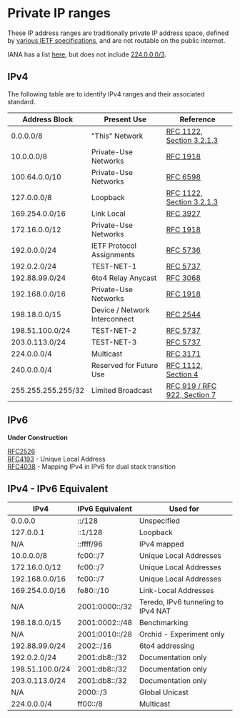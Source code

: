 # Private IP ranges

These IP address ranges are traditionally private IP address space, defined by [various IETF specifications](https://tools.ietf.org), and are not routable on the public internet.

IANA has a list [here](https://www.iana.org/assignments/iana-ipv4-special-registry/iana-ipv4-special-registry.xhtml), but does not include [224.0.0.0/3](https://www.iana.org/assignments/multicast-addresses/multicast-addresses.xhtml).

## IPv4

The following table are to identify IPv4 ranges and their associated standard.

| Address Block      | Present Use                   | Reference                                                                        |
| ------------------ | ----------------------------- | -------------------------------------------------------------------------------- |
| 0.0.0.0/8          | "This" Network                | [RFC 1122, Section 3.2.1.3](https://tools.ietf.org/html/rfc1122#section-3.2.1.3) |
| 10.0.0.0/8         | Private-Use Networks          | [RFC 1918](https://tools.ietf.org/html/rfc1918)                                  |
| 100.64.0.0/10      | Private-Use Networks          | [RFC 6598](https://tools.ietf.org/html/rfc6598)                                  |
| 127.0.0.0/8        | Loopback                      | [RFC 1122, Section 3.2.1.3](https://tools.ietf.org/html/rfc1122#section-3.2.1.3) |
| 169.254.0.0/16     | Link Local                    | [RFC 3927](https://tools.ietf.org/html/rfc3927)                                  |
| 172.16.0.0/12      | Private-Use Networks          | [RFC 1918](https://tools.ietf.org/html/rfc1918)                                  |
| 192.0.0.0/24       | IETF Protocol Assignments     | [RFC 5736](https://tools.ietf.org/html/rfc5736)                                  |
| 192.0.2.0/24       | TEST-NET-1                    | [RFC 5737](https://tools.ietf.org/html/rfc5737)                                  |
| 192.88.99.0/24     | 6to4 Relay Anycast            | [RFC 3068](https://tools.ietf.org/html/rfc3068)                                  |
| 192.168.0.0/16     | Private-Use Networks          | [RFC 1918](https://tools.ietf.org/html/rfc1918)                                  |
| 198.18.0.0/15      | Device / Network Interconnect | [RFC 2544](https://tools.ietf.org/html/rfc2544)                                  |
| 198.51.100.0/24    | TEST-NET-2                    | [RFC 5737](https://tools.ietf.org/html/rfc5737)                                  |
| 203.0.113.0/24     | TEST-NET-3                    | [RFC 5737](https://tools.ietf.org/html/rfc5737)                                  |
| 224.0.0.0/4        | Multicast                     | [RFC 3171](https://tools.ietf.org/html/rfc3171)                                  |
| 240.0.0.0/4        | Reserved for Future Use       | [RFC 1112, Section 4](https://tools.ietf.org/html/rfc1112#section-4)             |
| 255.255.255.255/32 | Limited Broadcast             | [RFC 919 / RFC 922, Section 7](https://tools.ietf.org/html/rfc919#section-7)     |

## IPv6

**Under Construction**

[RFC2526](https://tools.ietf.org/html/rfc2526)  
[RFC4193](https://tools.ietf.org/html/rfc4193) - Unique Local Address  
[RFC4038](https://tools.ietf.org/html/rfc4038) - Mapping IPv4 in IPv6 for dual stack transition

## IPv4 - IPv6 Equivalent

| IPv4            | IPv6 Equivalent | Used for                           |
| --------------- | --------------- | ---------------------------------- |
| 0.0.0.0         | ::/128          | Unspecified                        |
| 127.0.0.1       | ::1/128         | Loopback                           |
| N/A             | ::ffff/96       | IPv4 mapped                        |
| 10.0.0.0/8      | fc00::/7        | Unique Local Addresses             |
| 172.16.0.0/12   | fc00::/7        | Unique Local Addresses             |
| 192.168.0.0/16  | fc00::/7        | Unique Local Addresses             |
| 169.254.0.0/16  | fe80::/10       | Link-Local Addresses               |
| N/A             | 2001:0000::/32  | Teredo, IPv6 tunneling to IPv4 NAT |
| 198.18.0.0/15   | 2001:0002::/48  | Benchmarking                       |
| N/A             | 2001:0010::/28  | Orchid - Experiment only           |
| 192.88.99.0/24  | 2002::/16       | 6to4 addressing                    |
| 192.0.2.0/24    | 2001:db8::/32   | Documentation only                 |
| 198.51.100.0/24 | 2001:db8::/32   | Documentation only                 |
| 203.0.113.0/24  | 2001:db8::/32   | Documentation only                 |
| N/A             | 2000::/3        | Global Unicast                     |
| 224.0.0.0/4     | ff00::/8        | Multicast                          |
